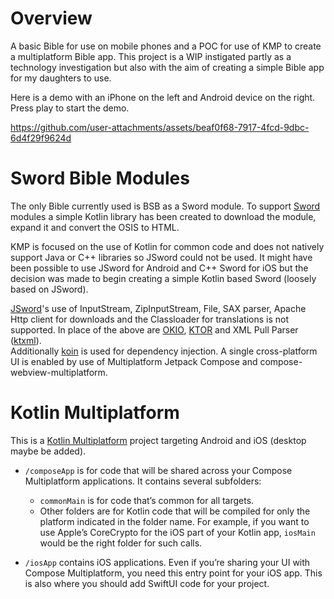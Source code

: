 # Overview

A basic Bible for use on mobile phones and a POC for use of KMP to create a multiplatform Bible app.
This project is a WIP instigated partly as a technology investigation but also with the aim of creating a simple Bible app for my daughters to use.

Here is a demo with an iPhone on the left and Android device on the right.  Press play to start the demo.

https://github.com/user-attachments/assets/beaf0f68-7917-4fcd-9dbc-6d4f29f9624d


# Sword Bible Modules

The only Bible currently used is BSB as a Sword module.  To support [Sword](https://www.crosswire.org/sword/index.jsp) modules a simple Kotlin library 
has been created to download the module, expand it and convert the OSIS to HTML.  

KMP is focused on the use of Kotlin for common code and does not natively support Java or C++ libraries so JSword could 
not be used.  It might have been possible to use JSword for Android and C++ Sword for iOS but the 
decision was made to begin creating a simple Kotlin based Sword (loosely based on JSword).

[JSword](https://www.crosswire.org/jsword/)'s use of InputStream, ZipInputStream, File, SAX parser, Apache Http client for downloads and the Classloader for translations is not supported.
In place of the above are [OKIO](https://github.com/square/okio), [KTOR](https://ktor.io/) and XML Pull Parser ([ktxml](https://github.com/kobjects/ktxml)).  
Additionally [koin](https://insert-koin.io/) is used for dependency injection. 
A single cross-platform UI is enabled by use of Multiplatform Jetpack Compose and compose-webview-multiplatform.

# Kotlin Multiplatform

This is a [Kotlin Multiplatform](https://www.jetbrains.com/help/kotlin-multiplatform-dev/get-started.html) project targeting Android and iOS (desktop maybe be added).

* `/composeApp` is for code that will be shared across your Compose Multiplatform applications.
  It contains several subfolders:
  - `commonMain` is for code that’s common for all targets.
  - Other folders are for Kotlin code that will be compiled for only the platform indicated in the folder name.
    For example, if you want to use Apple’s CoreCrypto for the iOS part of your Kotlin app,
    `iosMain` would be the right folder for such calls.

* `/iosApp` contains iOS applications. Even if you’re sharing your UI with Compose Multiplatform, 
  you need this entry point for your iOS app. This is also where you should add SwiftUI code for your project.
